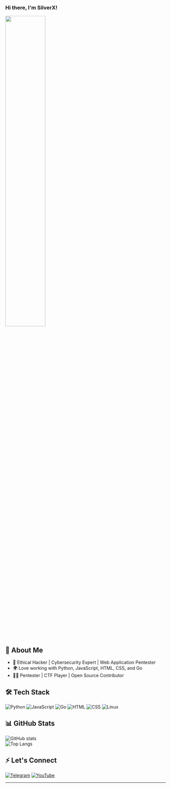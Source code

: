 ### Hi there, I'm SilverX! 

<img src="https://images.steamusercontent.com/ugc/854976916434675605/0A7FF9FDC45305AB9F1B4F51DCAC315274B28F96/?imw=5000&imh=5000&ima=fit&impolicy=Letterbox&imcolor=%23000000&letterbox=false" width="50%" />

## 🚀 About Me
- 🔐 Ethical Hacker | Cybersecurity Expert | Web Application Pentester
- 🌍 Love working with Python, JavaScript, HTML, CSS, and Go  
- 🏴‍☠️ Pentester | CTF Player | Open Source Contributor  

## 🛠️ Tech Stack

![Python](https://img.shields.io/badge/-Python-05122A?style=flat&logo=python)
![JavaScript](https://img.shields.io/badge/-JavaScript-05122A?style=flat&logo=javascript)
![Go](https://img.shields.io/badge/-Go-05122A?style=flat&logo=go)
![HTML](https://img.shields.io/badge/-HTML-05122A?style=flat&logo=html5)
![CSS](https://img.shields.io/badge/-CSS-05122A?style=flat&logo=css3)
![Linux](https://img.shields.io/badge/-Linux-05122A?style=flat&logo=linux)

## 📊 GitHub Stats

![GitHub stats](https://github-readme-stats.vercel.app/api?username=yourusername&show_icons=true&theme=tokyonight)  
![Top Langs](https://github-readme-stats.vercel.app/api/top-langs/?username=yourusername&layout=compact&theme=tokyonight)

## ⚡ Let's Connect
[![Telegram](https://img.shields.io/badge/-Telegram-05122A?style=flat&logo=telegram)](https://t.me/silverxvip)
[![YouTube](https://img.shields.io/badge/-YouTube-FF0000?style=flat&logo=youtube&logoColor=white)](https://www.youtube.com/@silverxcyber)

---
